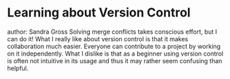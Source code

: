 # Learning about Version Control
author: Sandra Gross
Solving merge conflicts takes conscious effort, but I can do it!
What I really like about version control is that it makes collaboration much easier. Everyone can contribute to a project by working on it independently.
What I dislike is that as a beginner using version control is often not intuitive in its usage and thus it may rather seem confusing than helpful.